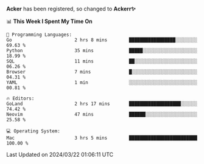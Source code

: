 **Acker** has been registered, so changed to **Ackerr✨**

<!--START_SECTION:waka-->
📊 **This Week I Spent My Time On** 

```text
💬 Programming Languages: 
Go                       2 hrs 8 mins        █████████████████░░░░░░░░   69.63 % 
Python                   35 mins             █████░░░░░░░░░░░░░░░░░░░░   18.99 % 
SQL                      11 mins             ██░░░░░░░░░░░░░░░░░░░░░░░   06.26 % 
Browser                  7 mins              █░░░░░░░░░░░░░░░░░░░░░░░░   04.31 % 
YAML                     1 min               ░░░░░░░░░░░░░░░░░░░░░░░░░   00.81 % 

🔥 Editors: 
GoLand                   2 hrs 17 mins       ███████████████████░░░░░░   74.42 % 
Neovim                   47 mins             ██████░░░░░░░░░░░░░░░░░░░   25.58 % 

💻 Operating System: 
Mac                      3 hrs 5 mins        █████████████████████████   100.00 % 
```


 Last Updated on 2024/03/22 01:06:11 UTC
<!--END_SECTION:waka-->
